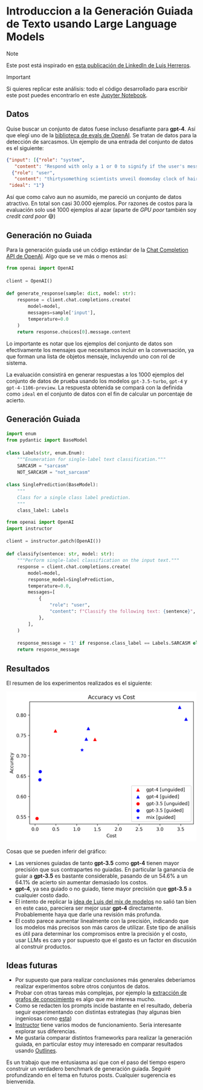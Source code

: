 # Introduccion a la Generación Guiada de Texto usando Large Language Models

> [!NOTE]
> Este post está inspirado en [esta publicación de LinkedIn de Luis Herreros](https://www.linkedin.com/feed/update/urn:li:activity:7137413404217991168/).


> [!IMPORTANT]
> Si quieres replicar este análisis: todo el código desarrollado para escribir este post puedes encontrarlo en este [Jupyter Notebook](../notebooks/text_classification.ipynb).

## Datos

Quise buscar un conjunto de datos fuese incluso desafiante para **gpt-4**. Así que elegí uno de la [biblioteca de evals de OpenAI](https://github.com/openai/evals/pull/56). Se tratan de datos para la detección de sarcasmos. Un ejemplo de una entrada del conjunto de datos es el siguiente:

```json
{"input": [{"role": "system",
   "content": "Respond with only a 1 or 0 to signify if the user's message includes sarcasm, or not"},
  {"role": "user",
   "content": "thirtysomething scientists unveil doomsday clock of hair loss"}],
 "ideal": "1"}
```
Así que como calvo aun no asumido, me pareció un conjunto de datos atractivo. En total son casi 30.000 ejemplos. Por razones de costos para la evaluación solo usé 1000 ejemplos al azar (aparte de *GPU poor* también soy *credit card poor* :sweat_smile:)

## Generación no Guiada

Para la generación guiada usé un código estándar de la [Chat Completion API de OpenAI](https://platform.openai.com/docs/guides/text-generation/chat-completions-api). Algo que se ve más o menos así:

```python
from openai import OpenAI

client = OpenAI()

def generate_response(sample: dict, model: str):
    response = client.chat.completions.create(
        model=model,
        messages=sample['input'],
        temperature=0.0
    )
    return response.choices[0].message.content
```

Lo importante es notar que los ejemplos del conjunto de datos son efectivamente los mensajes que necesitamos incluir en la conversación, ya que forman una lista de objetos mensaje, incluyendo uno con rol de sistema.

La evaluación consistirá en generar respuestas a los 1000 ejemplos del conjunto de datos de prueba usando los modelos `gpt-3.5-turbo`, `gpt-4` y `gpt-4-1106-preview`. La respuesta obtenida se compará con la definida como `ideal` en el conjunto de datos con el fin de calcular un porcentaje de acierto.

## Generación Guiada

```python
import enum
from pydantic import BaseModel

class Labels(str, enum.Enum):
    """Enumeration for single-label text classification."""
    SARCASM = "sarcasm"
    NOT_SARCASM = "not_sarcasm"

class SinglePrediction(BaseModel):
    """
    Class for a single class label prediction.
    """
    class_label: Labels
```

```python
from openai import OpenAI
import instructor

client = instructor.patch(OpenAI())

def classify(sentence: str, model: str):
    """Perform single-label classification on the input text."""
    response = client.chat.completions.create(
        model=model,
        response_model=SinglePrediction,
        temperature=0.0,
        messages=[
            {
                "role": "user",
                "content": f"Classify the following text: {sentence}",
            },
        ],
    )

    response_message = '1' if response.class_label == Labels.SARCASM else '0'
    return response_message
```
## Resultados

El resumen de los experimentos realizados es el siguiente:

<img src="figures/sarcasm_accuracy_vs_cost.png" alt="sarcasm" width="600"/>

Cosas que se pueden inferir del gráfico:

- Las versiones guiadas de tanto **gpt-3.5** como **gpt-4** tienen mayor precisión que sus contrapartes no guiadas. En particular la ganancia de guiar a **gpt-3.5** es bastante considerable, pasando de un 54.6% a un 64.1% de acierto sin aumentar demasiado los costos.
- **gpt-4**, ya sea guiado o no guiado, tiene mayor precisión que **gpt-3.5** a cualquier costo dado.
- El intento de replicar la [idea de Luis del mix de modelos](https://www.linkedin.com/feed/update/urn:li:activity:7137413404217991168/) no salió tan bien en este caso, pareciera ser mejor usar **gpt-4** directamente. Probablemente haya que darle una revisión más profunda.
- El costo parece aumentar linealmente con la precisión, indicando que los modelos más precisos son más caros de utilizar. Este tipo de análisis es útil para determinar los compromisos entre la precisión y el costo, usar LLMs es caro y por supuesto que el gasto es un factor en discusión al construir productos.

## Ideas futuras

- Por supuesto que para realizar conclusiones más generales deberíamos realizar experimentos sobre otros conjuntos de datos.
- Probar con otras tareas más complejas, por ejemplo la [extracción de grafos de conocimiento](https://jxnl.github.io/instructor/examples/knowledge_graph/) es algo que me interesa mucho.
- Como se redacten los prompts incide bastante en el resultado, debería seguir experimentando con distintas estrategias (hay algunas bien ingeniosas como [esta](https://github.com/outlines-dev/outlines/discussions/379))
- [Instructor](https://github.com/jxnl/instructor) tiene varios modos de funcionamiento. Sería interesante explorar sus diferencias.
- Me gustaría comparar distintos frameworks para realizar la generación guiada, en particular estoy muy interesado en comparar resultados usando [Outlines](https://github.com/outlines-dev/outlines).

Es un trabajo que me entusiasma así que con el paso del tiempo espero construir un verdadero benchmark de generación guiada. Seguiré profundizando en el tema en futuros posts. Cualquier sugerencia es bienvenida.